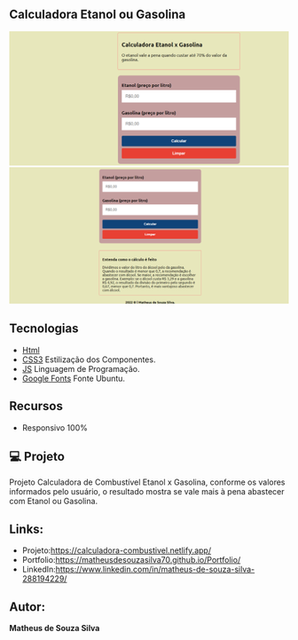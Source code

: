 ## Calculadora Etanol ou Gasolina

<p align="center">
  <img alt="tela1" src="https://github.com/MatheusdeSouzaSilva70/Calculadora-EtanolxGasolina/blob/main/img/img%20do%20projeto(1).png?ik-sdk-version=javascript-1.4.3&updatedAt=1666115909063" width="600" >
  
  <img alt="tela2" src="https://github.com/MatheusdeSouzaSilva70/Calculadora-EtanolxGasolina/blob/main/img/img%20do%20projeto(2).png?ik-sdk-version=javascript-1.4.3&updatedAt=1666115909196" width="600" >
</p>

## Tecnologias

- [Html](https://developer.mozilla.org/pt-BR/docs/Web/HTML)
- [CSS3](https://developer.mozilla.org/pt-BR/docs/Web/CSS) Estilização dos Componentes.
- [JS](https://developer.mozilla.org/pt-BR/docs/Web/JavaScript) Linguagem de Programação.
- [Google Fonts](https://fonts.google.com/) Fonte Ubuntu.

## Recursos
- Responsivo 100%

## 💻 Projeto
Projeto Calculadora de Combustível Etanol x Gasolina, conforme os valores informados pelo usuário, o resultado mostra se vale mais à pena abastecer com Etanol ou Gasolina.


## Links:
- Projeto:https://calculadora-combustivel.netlify.app/
- Portfolio:https://matheusdesouzasilva70.github.io/Portfolio/
- LinkedIn:https://www.linkedin.com/in/matheus-de-souza-silva-288194229/

## Autor:
**Matheus de Souza Silva**

